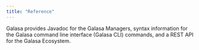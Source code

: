 ```yaml
---
title: "Reference"
---
```


Galasa provides Javadoc for the Galasa Managers, syntax information for the Galasa command line interface (Galasa CLI) commands, and a REST API for the Galasa Ecosystem.
